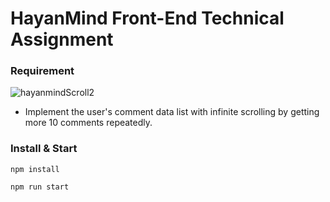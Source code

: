 # HayanMind Front-End Technical Assignment

### Requirement
![hayanmindScroll2](https://user-images.githubusercontent.com/67324487/127125735-97186479-d4be-4af8-8fa6-a2517d92b3df.gif)

- Implement the user's comment data list with infinite scrolling by getting more 10 comments repeatedly.

### Install & Start

```
npm install
```

```
npm run start
```
